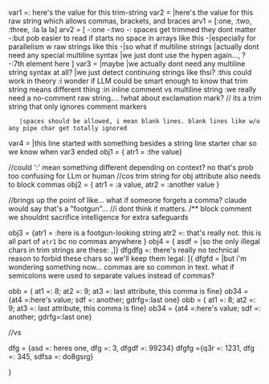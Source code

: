
var1 =: here's the value for this trim-string
var2 = |here's the value for this raw string which allows commas, brackets, and braces
arv1 = [:one, :two, :three, :la la la]
arv2 = [
  -:one
  -:two
  -: spaces get trimmed they dont matter 
  -:but pob easier to read if starts no space in arrays like this
  -|especially for parallelism w raw strings like this
  -|so what if multiline strings
   |actually dont need any special multiline syntax
   |we just dont use the hypen again..., ?
  -:7th element here
]
var3 = |maybe
       |we actually dont need any multiline string syntax at all?
       |we just detect continuing strings like thsi?
       :this could work in theory
       :i wonder if LLM could be smart enough to know that trim string means different thing 
       :in inline comment vs multiline string
       :we really need a no-comment raw string.... 
       !what about exclamation mark? // its a trim string that only ignores comment markers

       |spaces should be allowed, i mean blank lines. blank lines like w/o any pipe char get totally ignored

var4 = |this line started with something besides a string line starter char so we know when var3 ended
obj1 = { atr1 = :the value}

//could ':' mean something different depending on context? no that's prob too confusing for LLm or human
//cos trim string for obj attribute also needs to block commas 
obj2 = { atr1 = :a value, atr2 = :another value }

//brings up the point of like... what if someone forgets a comma? claude would say that's a "footgun"...
//i dont think it matters. 
/**
block comment
we shouldnt sacrifice intelligence for extra safeguards

obj3 = {atr1 = :here is a footgun-looking string atr2 =: that's really not. this is all part of `atr1` bc no commas anywhere }
obj4 = {
  asdf = |so the only illegal chars in trim strings are these: ,]}
  dfgdfg =: there's really no technical reason to forbid these chars so we'll keep them legal: [{
  dfgfd  = |but i'm wondering something now... commas are so common in text. what if semicolons were used to separate values instead of commas?
  
  obb = { at1 =: 8; at2 =: 9; at3 =: last attribute, this comma is fine}
  ob34 = {at4 =:here's value; sdf =: another; gdrfg=:last one}
  obb = { at1 =: 8; at2 =: 9; at3 =: last attribute, this comma is fine}
  ob34 = {at4 =:here's value; sdf =: another; gdrfg=:last one}

  //vs

  dfg = {asd =: heres one, dfg =: 3, dfgdf =: 99234}
  dfgfg ={q3r =: 1231, dfg =: 345, sdfsa =: do8gsrg}




}